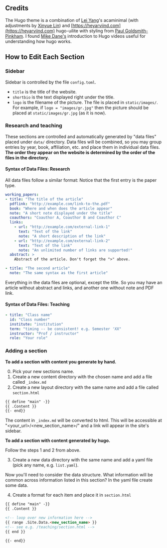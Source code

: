 
## Credits

The Hugo theme is a combination of [Lei Yang](leiy.me)'s acaminimal (with adjustments by [Xinyue Lin](https://xinyue-lin.com/)) and [https://heyarviind.com](https://heyarviind.com) hugo-uilite
with styling from [Paul Goldsmith-Pinkham](https://paulgp.github.io/). I found [Mike Dane's](https://www.mikedane.com/) introduction to Hugo videos useful for understanding how hugo works.


## How to Edit Each Section

### Sidebar

Sidebar is controlled by the file `config.toml`.

- `title` is the title of the website.
- `shortbio` is the text displayed right under the title.
- `logo` is the filename of the picture. The file is placed in `static/images/`. For example, if `logo = "images/gr.jpg"` then the picture should be placed at `static/images/gr.jpg` (as it is now).

### Research and teaching

These sections are controlled and automatically generated by "data files" placed under `data/` directory. Data files will be combined, so you may group entries by year, book, affiliation, etc. and place them in individual data files. **The order they appear on the website is determined by the order of the files in the directory.**

#### Syntax of Data Files: Research

All data files follow a similar format: Notice that the first entry is the
paper type.

```yaml
working_papers:
- title: "The title of the article"
  pdflink: "http://example.com/link-to-the.pdf"
  book: "Where and when does the article appear"
  note: "A short note displayed under the title"
  coauthors: "Coauthor A, Coauthor B and Coauthor C"
  links:
    - url: "http://example.com/external-link-1"
      text: "Text of the link"
      note: "A short description of the link"
    - url: "http://example.com/external-link-2"
      text: "Text of the link"
      note: "An unlimited number of links are supported!"
  abstract: >
    Abstract of the article. Don't forget the ">" above.

- title: "The second article"
  note: "The same syntax as the first article"
```

Everything in the data files are optional, except the title. So you may have an article without abstract and links, and another one without note and PDF link.

#### Syntax of Data Files: Teaching

```yaml
- title: "Class name"
  id: "Class number"
  institute: "institution"
  term: "timing -- be consistent! e.g. Semester 'XX"
  instructor: "Prof / instructor"
  role: "Your role"
```


### Adding a section

**To add a section with content you generate by hand.**

0. Pick your new sections name.
1. Create a new content directory with the chosen name and add a file called `_index.md`
2. Create a new layout directory with the same name and add a file called `section.html`

  ```html
  {{ define "main" -}}
  {{ .Content }}
  {{- end}}
  ```

  The content in `_index.md` will be converted to html. This will be accessible at
  "<your_url>/<new_section_name>/" and a link will appear in
  the site's sidebar.

**To add a section with content generated by hugo.**

Follow the steps 1 and 2 from above.

3. Create a new data directory with the same name and add a yaml file (pick any name, e.g. `list.yaml`).

Now you'll need to consider the data structure. What information will be common across information listed in this section?
In the yaml file create some data.

4. Create a format for each item and place it in `section.html`

```html
{{ define "main" -}}
{{ .Content }}

<!-- loop over new information here -->
{{ range .Site.Data.<new_section_name> }}
<!-- see e.g. /teaching/section.html -->
{{ end }}

{{- end}}
```
